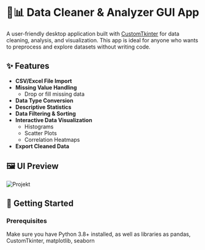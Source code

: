 # 🧹📊 Data Cleaner & Analyzer GUI App

A user-friendly desktop application built with [CustomTkinter](https://github.com/TomSchimansky/CustomTkinter) for data cleaning, analysis, and visualization. This app is ideal for anyone who wants to preprocess and explore datasets without writing code.

## ✨ Features

- **CSV/Excel File Import**
- **Missing Value Handling**
  - Drop or fill missing data
- **Data Type Conversion**
- **Descriptive Statistics**
- **Data Filtering & Sorting**
- **Interactive Data Visualization**
  - Histograms
  - Scatter Plots
  - Correlation Heatmaps
- **Export Cleaned Data**

## 🖼️ UI Preview
![Projekt](https://github.com/user-attachments/assets/adb5d1e2-f18a-453b-8d75-876945ea25fa)



## 🚀 Getting Started

### Prerequisites

Make sure you have Python 3.8+ installed, as well as libraries as pandas, CustomTkinter, matplotlib, seaborn
